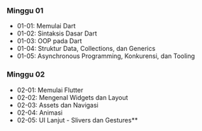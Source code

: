 ### Minggu 01
- 01-01: Memulai Dart
- 01-02: Sintaksis Dasar Dart
- 01-03: OOP pada Dart
- 01-04: Struktur Data, Collections, dan Generics
- 01-05: Asynchronous Programming, Konkurensi, dan Tooling
### Minggu 02
- 02-01: Memulai Flutter
- 02-02: Mengenal Widgets dan Layout
- 02-03: Assets dan Navigasi
- 02-04: Animasi
- 02-05: UI Lanjut - Slivers dan Gestures**
